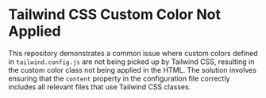 # Tailwind CSS Custom Color Not Applied

This repository demonstrates a common issue where custom colors defined in `tailwind.config.js` are not being picked up by Tailwind CSS, resulting in the custom color class not being applied in the HTML. The solution involves ensuring that the `content` property in the configuration file correctly includes all relevant files that use Tailwind CSS classes.